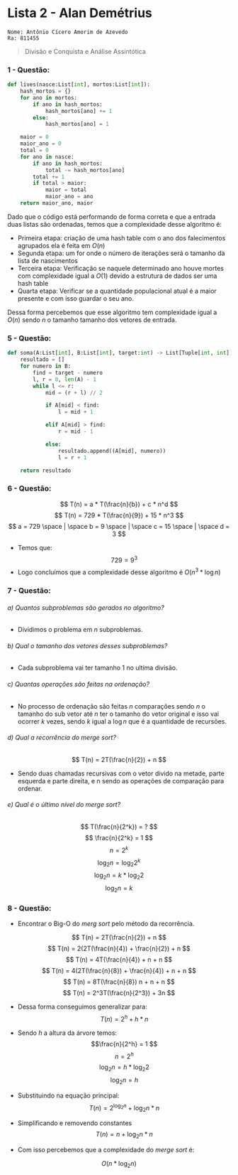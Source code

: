 # Lista 2 - Alan Demétrius 
    Nome: Antônio Cícero Amorim de Azevedo
    Ra: 811455 
> Divisão e Conquista e Análise Assintótica 

### 1 - Questão:
```py
def lives(nasce:List[int], mortos:List[int]):
    hash_mortos = {}
    for ano in mortos:
        if ano in hash_mortos:
            hash_mortos[ano] += 1
        else:
            hash_mortos[ano] = 1

    maior = 0
    maior_ano = 0
    total = 0
    for ano in nasce:
        if ano in hash_mortos:
            total -= hash_mortos[ano]
        total += 1
        if total > maior:
            maior = total
            maior_ano = ano
    return maior_ano, maior
```
Dado que o código está performando de forma correta e que a entrada duas listas
são ordenadas, temos que a complexidade desse algoritmo é:

- Primeira etapa: criação de uma hash table com o ano dos falecimentos agrupados
ela é feita em $O(n)$
- Segunda etapa: um for onde o número de iterações será o tamanho da lista de 
nascimentos
- Terceira etapa: Verificação se naquele determinado ano houve mortes com complexidade 
igual a $O(1)$ devido a estrutura de dados ser uma hash table
- Quarta etapa: Verificar se a quantidade populacional atual é a maior presente
e com isso guardar o seu ano.

Dessa forma percebemos que esse algoritmo tem complexidade igual a $O(n)$ sendo
$n$ o tamanho tamanho dos vetores de entrada.

### 5 - Questão:
```py
def soma(A:List[int], B:List[int], target:int) -> List[Tuple[int, int]]:
    resultado = []
    for numero in B:
        find = target - numero
        l, r = 0, len(A) - 1
        while l <= r:
            mid = (r + l) // 2

            if A[mid] < find:
                l = mid + 1

            elif A[mid] > find:
                r = mid - 1

            else:
                resultado.append((A[mid], numero))
                l = r + 1

    return resultado
```

### 6 - Questão:
$$ T(n) = a * T(\frac{n}{b}) + c * n^d $$
$$ T(n) = 729 * T(\frac{n}{9}) + 15 * n^3 $$
$$ a = 729 \space | \space b = 9 \space | \space c = 15 \space | \space d = 3 $$
- Temos que:
$$ 729 =  9^3 $$
- Logo concluímos que a complexidade desse algoritmo é $O(n^3 * \log{n})$

### 7 - Questão:
###### a) Quantos subproblemas são gerados no algoritmo?
- Dividimos o problema em $n$ subproblemas.
###### b) Qual o tamanho dos vetores desses subproblemas?
- Cada subproblema vai ter tamanho 1 no ultima divisão.
###### c) Quantas operações são feitas na ordenação?
- No processo de ordenação são feitas $n$ comparações sendo $n$ o tamanho do sub vetor
até $n$ ter o tamanho do vetor original e isso vai ocorrer $k$ vezes, sendo $k$ igual
a $\log{n}$ que é a quantidade de recursões. 
###### d) Qual a recorrência do _merge sort_?
$$ T(n) = 2T(\frac{n}{2}) + n $$
- Sendo duas chamadas recursivas com o vetor divido na metade, parte esquerda e 
parte direita, e n sendo as operações de comparação para ordenar.
###### e) Qual é o último nível do _merge sort_?
$$ T(\frac{n}{2^k}) = ? $$
$$ \frac{n}{2^k} = 1 $$
$$ n = 2^k $$
$$ \log_{2}n = \log_{2}2^k $$
$$ \log_{2}n = k * \log_{2}2 $$
$$ \log_{2}n = k $$

### 8 - Questão:
- Encontrar o Big-O do _merg sort_ pelo método da recorrência.

$$ T(n) = 2T(\frac{n}{2}) + n $$
$$ T(n) = 2(2T(\frac{n}{4}) + \frac{n}{2}) + n $$
$$ T(n) = 4T(\frac{n}{4}) + n + n $$
$$ T(n) = 4(2T(\frac{n}{8}) + \frac{n}{4}) + n + n $$
$$ T(n) = 8T(\frac{n}{8}) n + n + n $$
$$ T(n) = 2^3T(\frac{n}{2^3}) + 3n $$

- Dessa forma conseguimos generalizar para:
$$ T(n) =  2^h + h*n$$

- Sendo $h$ a altura da árvore temos:
$$\frac{n}{2^h} = 1 $$
$$n = 2^h $$
$$ \log_{2}{n} = h * \log_{2} 2$$
$$ \log_{2}{n} = h $$

- Substituindo na equação principal:
$$ T(n) =  2^{\log_{2}n} + \log_{2}{n}*n$$

- Simplificando e removendo constantes
$$ T(n) = n + \log_{2}{n}*n$$

- Com isso percebemos que a complexidade do _merge sort_ é:

$$ O(n*\log_{2}n)$$


